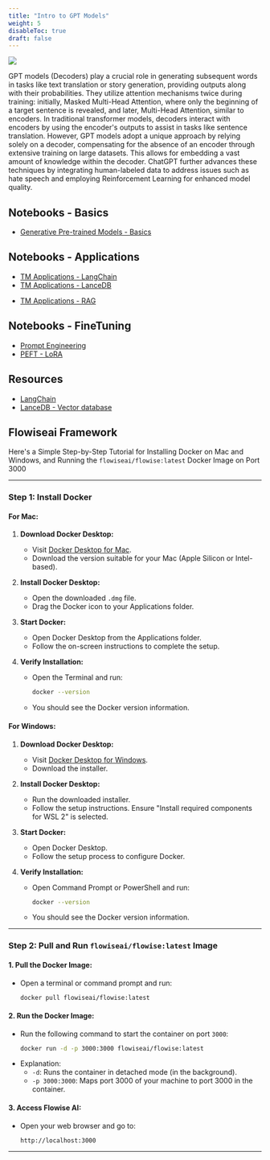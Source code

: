 ```yaml
---
title: "Intro to GPT Models"
weight: 5
disableToc: true
draft: false
---
```


![](http://jalammar.github.io/images/gpt2/gpt2-sizes-hyperparameters-3.png)

GPT models (Decoders) play a crucial role in generating subsequent words in tasks like text translation or story generation, providing outputs along with their probabilities. They utilize attention mechanisms twice during training: initially, Masked Multi-Head Attention, where only the beginning of a target sentence is revealed, and later, Multi-Head Attention, similar to encoders. In traditional transformer models, decoders interact with encoders by using the encoder's outputs to assist in tasks like sentence translation. However, GPT models adopt a unique approach by relying solely on a decoder, compensating for the absence of an encoder through extensive training on large datasets. This allows for embedding a vast amount of knowledge within the decoder. ChatGPT further advances these techniques by integrating human-labeled data to address issues such as hate speech and employing Reinforcement Learning for enhanced model quality.

## Notebooks - Basics

* [Generative Pre-trained Models - Basics](https://colab.research.google.com/github/aaubs/ds-master/blob/main/notebooks/M3_3_NLG_4.ipynb)
<!-- * [Generative Pre-trained Models - Basics - Solutions](https://colab.research.google.com/github/aaubs/ds-master/blob/main/notebooks/M3_3_NLG_4_Solutions.ipynb) -->

## Notebooks - Applications

* [TM Applications - LangChain](https://colab.research.google.com/github/aaubs/ds-master/blob/main/notebooks/M3_3_Into_LangChain_v1.ipynb)
* [TM Applications - LanceDB](https://colab.research.google.com/github/aaubs/ds-master/blob/main/notebooks/M3_3_LanceDB_v2.ipynb)
<!-- * [TM Applications - LanceDB - Solutions](https://colab.research.google.com/github/aaubs/ds-master/blob/main/notebooks/M3_3_LanceDB_v2_Solutions.ipynb) -->
* [TM Applications - RAG](https://colab.research.google.com/github/aaubs/ds-master/blob/main/notebooks/M3_3_NLG_3_RAG_Mistral_v2.ipynb)

## Notebooks - FineTuning

* [Prompt Engineering](https://colab.research.google.com/github/aaubs/ds-master/blob/main/notebooks/M3_3_NLG_prompt_engineering_v2.ipynb)
* [PEFT - LoRA](https://colab.research.google.com/github/aaubs/ds-master/blob/main/notebooks/M3_3_Finetune_opt_bnb_peft.ipynb)


## Resources

- [LangChain](https://python.langchain.com/docs/get_started/quickstart)
- [LanceDB - Vector database](https://lancedb.github.io/lancedb/)

## Flowiseai Framework ##

Here's a Simple Step-by-Step Tutorial for Installing Docker on Mac and Windows, and Running the `flowiseai/flowise:latest` Docker Image on Port 3000

---

### **Step 1: Install Docker**

#### **For Mac:**
1. **Download Docker Desktop:**
   - Visit [Docker Desktop for Mac](https://www.docker.com/products/docker-desktop/).
   - Download the version suitable for your Mac (Apple Silicon or Intel-based).

2. **Install Docker Desktop:**
   - Open the downloaded `.dmg` file.
   - Drag the Docker icon to your Applications folder.

3. **Start Docker:**
   - Open Docker Desktop from the Applications folder.
   - Follow the on-screen instructions to complete the setup.

4. **Verify Installation:**
   - Open the Terminal and run:
     ```bash
     docker --version
     ```
   - You should see the Docker version information.

#### **For Windows:**
1. **Download Docker Desktop:**
   - Visit [Docker Desktop for Windows](https://www.docker.com/products/docker-desktop/).
   - Download the installer.

2. **Install Docker Desktop:**
   - Run the downloaded installer.
   - Follow the setup instructions. Ensure "Install required components for WSL 2" is selected.

3. **Start Docker:**
   - Open Docker Desktop.
   - Follow the setup process to configure Docker.

4. **Verify Installation:**
   - Open Command Prompt or PowerShell and run:
     ```bash
     docker --version
     ```
   - You should see the Docker version information.

---

### **Step 2: Pull and Run `flowiseai/flowise:latest` Image**

#### **1. Pull the Docker Image:**
   - Open a terminal or command prompt and run:
     ```bash
     docker pull flowiseai/flowise:latest
     ```

#### **2. Run the Docker Image:**
   - Run the following command to start the container on port `3000`:
     ```bash
     docker run -d -p 3000:3000 flowiseai/flowise:latest
     ```
   - Explanation:
     - `-d`: Runs the container in detached mode (in the background).
     - `-p 3000:3000`: Maps port 3000 of your machine to port 3000 in the container.

#### **3. Access Flowise AI:**
   - Open your web browser and go to:
     ```
     http://localhost:3000
     ```

---

